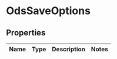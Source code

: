 
# OdsSaveOptions

## Properties
Name | Type | Description | Notes
------------ | ------------- | ------------- | -------------




